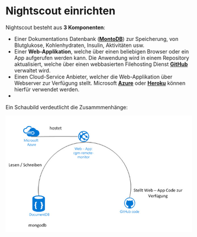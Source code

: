 # Nightscout einrichten

Nightscout besteht aus **3 Komponenten**:

* Einer Dokumentations Datenbank ([**MontoDB**](https://www.mongodb.org/)) zur Speicherung, von Blutglukose, Kohlenhydraten, Insulin, Aktivitäten usw.
* Einer **Web-Applikation**, welche über einen beliebigen Browser oder ein App aufgerufen  werden kann. Die Anwendung wird in einem Repository aktualisiert, welche über einen webbasierten Filehosting Dienst [**GitHub**](https://github.com/) verwaltet wird.
* Einen Cloud-Service Anbieter, welcher die Web-Applikation über Webserver zur Verfügung stellt. Microsoft [**Azure**](https://azure.microsoft.com/de-de/pricing/free-trial/) oder [**Heroku**](https://www.heroku.com/) können hierfür verwendet werden.
* 


Ein Schaubild verdeutlicht die Zusammmenhänge:

![nightscout scheme](../images/nightscout_scheme.jpg)







